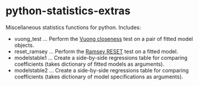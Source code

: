 # python-statistics-extras
Miscellaneous statistics functions for python.
Includes:

  * vuong_test
  ... Perform the [Vuong closeness](https://en.wikipedia.org/wiki/Vuong%27s_closeness_test) test on a pair of fitted model objects.
  * reset_ramsey
  ... Perform the [Ramsey RESET](https://en.wikipedia.org/wiki/Ramsey_RESET_test) test on a fitted model.
  * modelstable1
  ... Create a side-by-side regressions table for comparing coefficients (takes dictionary of fitted models as arguments).
  * modelstable2 
  ... Create a side-by-side regressions table for comparing coefficients (takes dictionary of model specifications as arguments).
